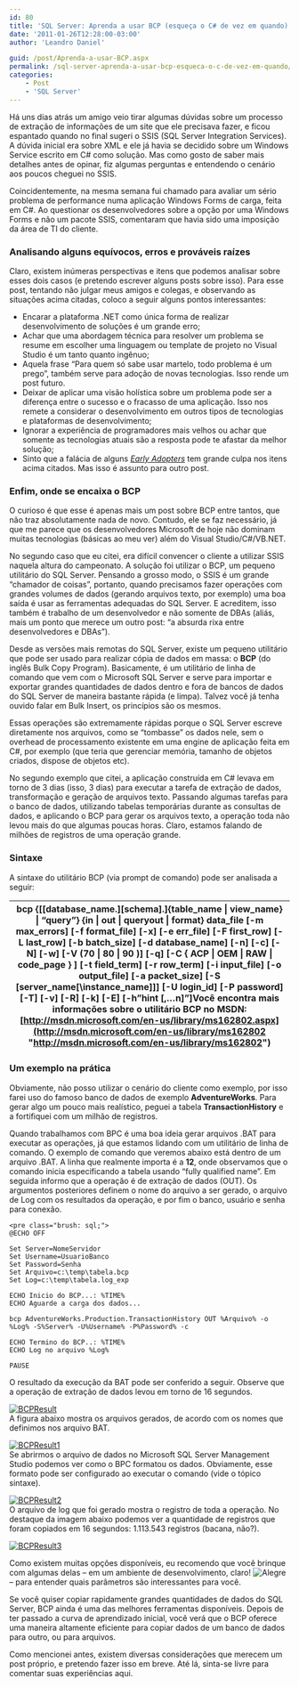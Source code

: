 ```yaml
---
id: 80
title: 'SQL Server: Aprenda a usar BCP (esqueça o C# de vez em quando)'
date: '2011-01-26T12:28:00-03:00'
author: 'Leandro Daniel'

guid: /post/Aprenda-a-usar-BCP.aspx
permalink: /sql-server-aprenda-a-usar-bcp-esqueca-o-c-de-vez-em-quando/
categories:
    - Post
    - 'SQL Server'
---
```


Há uns dias atrás um amigo veio tirar algumas dúvidas sobre um processo de extração de informações de um site que ele precisava fazer, e ficou espantado quando no final sugeri o SSIS (SQL Server Integration Services). A dúvida inicial era sobre XML e ele já havia se decidido sobre um Windows Service escrito em C# como solução. Mas como gosto de saber mais detalhes antes de opinar, fiz algumas perguntas e entendendo o cenário aos poucos cheguei no SSIS.

Coincidentemente, na mesma semana fui chamado para avaliar um sério problema de performance numa aplicação Windows Forms de carga, feita em C#. Ao questionar os desenvolvedores sobre a opção por uma Windows Forms e não um pacote SSIS, comentaram que havia sido uma imposição da área de TI do cliente.

### Analisando alguns equívocos, erros e prováveis raízes

Claro, existem inúmeras perspectivas e itens que podemos analisar sobre esses dois casos (e pretendo escrever alguns posts sobre isso). Para esse post, tentando não julgar meus amigos e colegas, e observando as situações acima citadas, coloco a seguir alguns pontos interessantes:

- Encarar a plataforma .NET como única forma de realizar desenvolvimento de soluções é um grande erro;
- Achar que uma abordagem técnica para resolver um problema se resume em escolher uma linguagem ou template de projeto no Visual Studio é um tanto quanto ingênuo;
- Aquela frase “Para quem só sabe usar martelo, todo problema é um prego”, também serve para adoção de novas tecnologias. Isso rende um post futuro.
- Deixar de aplicar uma visão holística sobre um problema pode ser a diferença entre o sucesso e o fracasso de uma aplicação. Isso nos remete a considerar o desenvolvimento em outros tipos de tecnologias e plataformas de desenvolvimento;
- Ignorar a experiência de programadores mais velhos ou achar que somente as tecnologias atuais são a resposta pode te afastar da melhor solução;
- Sinto que a falácia de alguns *[Early Adopters](http://www.leandrodaniel.com/post/Inovador-ou-early-adopter)* tem grande culpa nos itens acima citados. Mas isso é assunto para outro post.

### Enfim, onde se encaixa o BCP

O curioso é que esse é apenas mais um post sobre BCP entre tantos, que não traz absolutamente nada de novo. Contudo, ele se faz necessário, já que me parece que os desenvolvedores Microsoft de hoje não dominam muitas tecnologias (básicas ao meu ver) além do Visual Studio/C#/VB.NET.

No segundo caso que eu citei, era difícil convencer o cliente a utilizar SSIS naquela altura do campeonato. A solução foi utilizar o BCP, um pequeno utilitário do SQL Server. Pensando a grosso modo, o SSIS é um grande “chamador de coisas”, portanto, quando precisamos fazer operações com grandes volumes de dados (gerando arquivos texto, por exemplo) uma boa saída é usar as ferramentas adequadas do SQL Server. E acreditem, isso também é trabalho de um desenvolvedor e não somente de DBAs (aliás, mais um ponto que merece um outro post: “a absurda rixa entre desenvolvedores e DBAs”).

Desde as versões mais remotas do SQL Server, existe um pequeno utilitário que pode ser usado para realizar cópia de dados em massa: o **BCP** (do inglês Bulk Copy Program). Basicamente, é um utilitário de linha de comando que vem com o Microsoft SQL Server e serve para importar e exportar grandes quantidades de dados dentro e fora de bancos de dados do SQL Server de maneira bastante rápida (e limpa). Talvez você já tenha ouvido falar em Bulk Insert, os princípios são os mesmos.

Essas operações são extremamente rápidas porque o SQL Server escreve diretamente nos arquivos, como se “tombasse” os dados nele, sem o overhead de processamento existente em uma engine de aplicação feita em C#, por exemplo (que teria que gerenciar memória, tamanho de objetos criados, dispose de objetos etc).

No segundo exemplo que citei, a aplicação construída em C# levava em torno de 3 dias (isso, 3 dias) para executar a tarefa de extração de dados, transformação e geração de arquivos texto. Passando algumas tarefas para o banco de dados, utilizando tabelas temporárias durante as consultas de dados, e aplicando o BCP para gerar os arquivos texto, a operação toda não levou mais do que algumas poucas horas. Claro, estamos falando de milhões de registros de uma operação grande.

### Sintaxe

A sintaxe do utilitário BCP (via prompt de comando) pode ser analisada a seguir:

| bcp {\[\[database\_name.\]\[schema\].\]{table\_name \| view\_name} \| “query”}   {in \| out \| queryout \| format} data\_file   \[-m max\_errors\] \[-f format\_file\] \[-x\] \[-e err\_file\]   \[-F first\_row\] \[-L last\_row\] \[-b batch\_size\]   \[-d database\_name\] \[-n\] \[-c\] \[-N\] \[-w\] \[-V (70 \| 80 \| 90 )\]   \[-q\] \[-C { ACP \| OEM \| RAW \| code\_page } \] \[-t field\_term\]   \[-r row\_term\] \[-i input\_file\] \[-o output\_file\] \[-a packet\_size\]   \[-S \[server\_name\[\\instance\_name\]\]\] \[-U login\_id\] \[-P password\]   \[-T\] \[-v\] \[-R\] \[-k\] \[-E\] \[-h”hint \[,…n\]”\]Você encontra mais informações sobre o utilitário BCP no MSDN: [http://msdn.microsoft.com/en-us/library/ms162802.aspx](http://msdn.microsoft.com/en-us/library/ms162802 "http://msdn.microsoft.com/en-us/library/ms162802") |
|---|

### Um exemplo na prática

Obviamente, não posso utilizar o cenário do cliente como exemplo, por isso farei uso do famoso banco de dados de exemplo **AdventureWorks**. Para gerar algo um pouco mais realístico, peguei a tabela **TransactionHistory** e a fortifiquei com um milhão de registros.

Quando trabalhamos com BPC é uma boa ideia gerar arquivos .BAT para executar as operações, já que estamos lidando com um utilitário de linha de comando. O exemplo de comando que veremos abaixo está dentro de um arquivo .BAT. A linha que realmente importa é a **12**, onde observamos que o comando inicia especificando a tabela usando “fully qualified name”. Em seguida informo que a operação é de extração de dados (OUT). Os argumentos posteriores definem o nome do arquivo a ser gerado, o arquivo de Log com os resultados da operação, e por fim o banco, usuário e senha para conexão.

```
<pre class="brush: sql;">
@ECHO OFF

Set Server=NomeServidor
Set Username=UsuarioBanco
Set Password=Senha
Set Arquivo=c:\temp\tabela.bcp
Set Log=c:\temp\tabela.log_exp

ECHO Inicio do BCP...: %TIME%
ECHO Aguarde a carga dos dados...

bcp AdventureWorks.Production.TransactionHistory OUT %Arquivo% -o %Log% -S%Server% -U%Username% -P%Password% -c

ECHO Termino do BCP..: %TIME%
ECHO Log no arquivo %Log%

PAUSE
```

O resultado da execução da BAT pode ser conferido a seguir. Observe que a operação de extração de dados levou em torno de 16 segundos.

[![BCPResult](http://leandrodaniel.com/pics/BCPResult_thumb.jpg "BCPResult")](http://leandrodaniel.com/pics/BCPResult.jpg)  
A figura abaixo mostra os arquivos gerados, de acordo com os nomes que definimos nos arquivo BAT.

[![BCPResult1](http://leandrodaniel.com/pics/BCPResult1_thumb_1.png "BCPResult1")](http://leandrodaniel.com/pics/BCPResult1_1.png)  
Se abrirmos o arquivo de dados no Microsoft SQL Server Management Studio podemos ver como o BPC formatou os dados. Obviamente, esse formato pode ser configurado ao executar o comando (vide o tópico sintaxe).

[![BCPResult2](http://leandrodaniel.com/pics/BCPResult2_thumb_1.png "BCPResult2")](http://leandrodaniel.com/pics/BCPResult2_1.png)  
O arquivo de log que foi gerado mostra o registro de toda a operação. No destaque da imagem abaixo podemos ver a quantidade de registros que foram copiados em 16 segundos: 1.113.543 registros (bacana, não?).

[![BCPResult3](http://leandrodaniel.com/pics/BCPResult3_thumb_1.png "BCPResult3")](http://leandrodaniel.com/pics/BCPResult3_1.png)

Como existem muitas opções disponíveis, eu recomendo que você brinque com algumas delas – em um ambiente de desenvolvimento, claro! ![Alegre](http://leandrodaniel.com/pics/wlEmoticon-smile_1.png) – para entender quais parâmetros são interessantes para você.

Se você quiser copiar rapidamente grandes quantidades de dados do SQL Server, BCP ainda é uma das melhores ferramentas disponíveis. Depois de ter passado a curva de aprendizado inicial, você verá que o BCP oferece uma maneira altamente eficiente para copiar dados de um banco de dados para outro, ou para arquivos.

Como mencionei antes, existem diversas considerações que merecem um post próprio, e pretendo fazer isso em breve. Até lá, sinta-se livre para comentar suas experiências aqui.